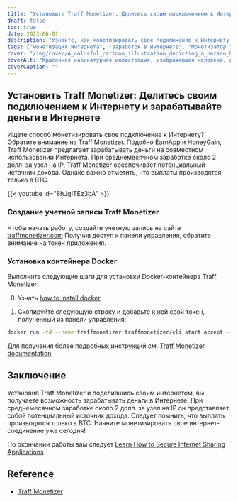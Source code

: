 ```yaml
---
title: "Установите Traff Monetizer: Делитесь своим подключением к Интернету и зарабатывайте деньги в Интернете"
draft: false
toc: true
date: 2023-06-01
description: "Узнайте, как монетизировать свое подключение к Интернету с помощью Traff Monetizer и зарабатывать деньги без особых усилий, предлагая потенциальный поток доходов за счет совместного использования Интернета."
tags: ["монетизация интернета", "заработок в Интернете", "Монетизатор трафика", "совместное подключение к Интернету", "пассивный доход", "Выплаты в BTC", "зарабатывать на дому", "совместное использование интернета", "возможности заработка в Интернете", "зарабатывать с помощью Traff Monetizer", "платформа монетизации", "зарабатывать деньги в интернете", "получение пассивного дохода", "монетизация интернета", "зарабатывать биткоин", "совместное использование неиспользуемого Интернета", "поток доходов в интернете", "Работа с контейнером Docker", "возможность заработка в Интернете", "сеть совместного доступа в Интернет", "заработать с узлом на IP", "заработок в интернете", "Заработок BTC", "доходы от Интернета", "заработок в Интернете", "Учебное пособие по Traff Monetizer", "руководство по монетизации в интернете", "заработок с подключением к Интернету", "Создание учетной записи Traff Monetizer", "Docker-инсталляция Traff Monetizer"]
cover: "/img/cover/A_colorful_cartoon_illustration_depicting_a_person_holding.png"
coverAlt: "Красочная карикатурная иллюстрация, изображающая человека, держащего в руках глобус с сетевыми линиями, соединяющими различные устройства, представляет концепцию совместного использования Интернета и заработка денег."
coverCaption: ""
---
```


## Установить Traff Monetizer: Делитесь своим подключением к Интернету и зарабатывайте деньги в Интернете

Ищете способ монетизировать свое подключение к Интернету? Обратите внимание на Traff Monetizer. Подобно EarnApp и HoneyGain, Traff Monetizer предлагает зарабатывать деньги на совместном использовании Интернета. При среднемесячном заработке около 2 долл. за узел на IP, Traff Monetizer обеспечивает потенциальный источник дохода. Однако важно отметить, что выплаты производятся только в BTC.

{{< youtube id="8hJgITEz3bA" >}}

### Создание учетной записи Traff Monetizer
Чтобы начать работу, создайте учетную запись на сайте [traffmonetizer.com](https://traffmonetizer.com/?aff=1389828&utm_source=traffmonetizerdockerguide) Получив доступ к панели управления, обратите внимание на токен приложения.

### Установка контейнера Docker
Выполните следующие шаги для установки Docker-контейнера Traff Monetizer:

0. Узнать [how to install docker](https://simeononsecurity.ch/other/creating-profitable-low-powered-crypto-miners/#installing-docker)

1. Скопируйте следующую строку и добавьте к ней свой токен, полученный из панели управления:
```bash
docker run -td --name traffmonetizer traffmonetizer/cli start accept --token YOUR_TOKEN
```

Для получения более подробных инструкций см. [Traff Monetizer documentation](https://traffmonetizer.com/?aff=1389828&utm_source=traffmonetizerdockerguide)


## Заключение

Установив Traff Monetizer и поделившись своим интернетом, вы получаете возможность зарабатывать деньги в Интернете. При среднемесячном заработке около 2 долл. за узел на IP он представляет собой потенциальный источник дохода. Следует помнить, что выплаты производятся только в BTC. Начните монетизировать свое интернет-соединение уже сегодня!

По окончании работы вам следует [Learn How to Secure Internet Sharing Applications](https://simeononsecurity.ch/other/how-to-secure-internet-sharing-applications/)

## Reference

- [Traff Monetizer](https://traffmonetizer.com/?aff=1389828&utm_source=traffmonetizerdockerguide)


